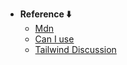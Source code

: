 - **Reference ⬇️**
  - [Mdn](https://udn.realityripple.com/docs/Web/CSS/-webkit-tap-highlight-color)
  - [Can I use](https://caniuse.com/?search=tap-highlight-color)
  - [Tailwind Discussion](https://github.com/tailwindlabs/tailwindcss/discussions/2984)
